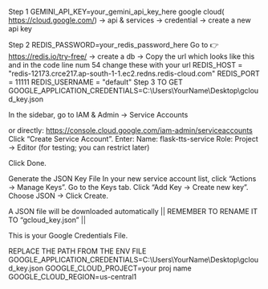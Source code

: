  Step 1
GEMINI_API_KEY=your_gemini_api_key_here    google cloud(  https://cloud.google.com/)  → api & services  → credential → create a new api key  


 Step 2
REDIS_PASSWORD=your_redis_password_here    Go to 👉 https://redis.io/try-free/   →  create a db →  Copy the url which looks like this and in the code line num 54 change these with your url REDIS_HOST = "redis-12173.crce217.ap-south-1-1.ec2.redns.redis-cloud.com" 
REDIS_PORT = 11111
REDIS_USERNAME = "default"
 Step 3
 TO  GET GOOGLE_APPLICATION_CREDENTIALS=C:\\Users\\YourName\\Desktop\\gcloud_key.json


In the sidebar, go to IAM & Admin → Service Accounts

or directly: https://console.cloud.google.com/iam-admin/serviceaccounts
Click “Create Service Account”.
Enter:
Name: flask-tts-service
Role: Project → Editor (for testing; you can restrict later)

Click Done.

 Generate the JSON Key File
In your new service account list, click “Actions → Manage Keys”.
Go to the Keys tab.
Click “Add Key → Create new key”.
Choose JSON → Click Create.


 A JSON file will be downloaded automatically  || REMEMBER TO RENAME IT TO “gcloud_key.json” ||

This is your Google Credentials File.


REPLACE THE PATH FROM THE ENV FILE   
GOOGLE_APPLICATION_CREDENTIALS=C:\\Users\\YourName\\Desktop\\gcloud_key.json
GOOGLE_CLOUD_PROJECT=your proj name 
GOOGLE_CLOUD_REGION=us-central1


